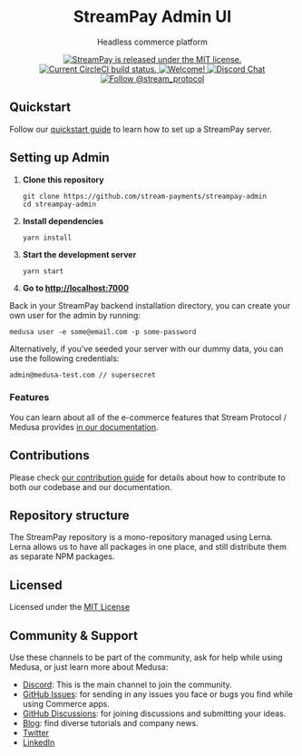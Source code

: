 <p align="center">
  <a href="https://admin.streampay.shop">
  </a>
</p>
<h1 align="center">
  StreamPay Admin UI
</h1>
<p align="center">
Headless commerce platform
</p>
<p align="center">
  <a href="https://github.com/stream-protocol/commerce-platform/blob/master/LICENSE">
    <img src="https://img.shields.io/badge/license-MIT-blue.svg" alt="StreamPay is released under the MIT license." />
  </a>
  <a href="https://circleci.com/gh/medusajs/medusa">
    <img src="https://circleci.com/gh/medusajs/medusa.svg?style=shield" alt="Current CircleCI build status." />
  </a>
  <a href="https://github.com/stream-protocol/commerce-platform/blob/master/CONTRIBUTING.md">
    <img src="https://img.shields.io/badge/PRs-welcome-brightgreen.svg?style=flat" alt="Welcome!" />
  </a>
  <a href="https://discord.gg/xpCwq3Kfn8">
    <img src="https://img.shields.io/badge/chat-on%20discord-7289DA.svg" alt="Discord Chat" />
  </a>
  <a href="https://twitter.com/intent/follow?screen_name=stream_protocol">
    <img src="https://img.shields.io/twitter/follow/stream-protocol.svg?label=Follow%20@stream_protocol" alt="Follow @stream_protocol" />
  </a>
</p>

## Quickstart

Follow our [quickstart guide](https://docs.medusajs.com/quickstart/quick-start) to learn how to set up a StreamPay server.


## Setting up Admin

1. **Clone this repository**
   ```
   git clone https://github.com/stream-payments/streampay-admin
   cd streampay-admin
   ```
2. **Install dependencies**
   ```
   yarn install
   ```
3. **Start the development server**
   ```
   yarn start
   ```
4. **Go to [http://localhost:7000](http://localhost:7000)**

Back in your StreamPay backend installation directory, you can create your own user for the admin by running:

```
medusa user -e some@email.com -p some-password
```
Alternatively, if you've seeded your server with our dummy data, you can use the following credentials:
```
admin@medusa-test.com // supersecret
```

### Features

You can learn about all of the e-commerce features that Stream Protocol / Medusa provides [in our documentation](https://docs.medusajs.com/introduction#features).

## Contributions

Please check [our contribution guide](https://github.com/stream-protocol/commerce-platform/blob/master/CONTRIBUTING.md) for details about how to contribute to both our codebase and our documentation.

## Repository structure

The StreamPay repository is a mono-repository managed using Lerna. Lerna allows us to have all packages in one place, and still distribute them as separate NPM packages.

## Licensed

Licensed under the [MIT License](https://github.com/stream-protocol/commerce-platform/blob/master/LICENSE)


## Community & Support

Use these channels to be part of the community, ask for help while using Medusa, or just learn more about Medusa:

- [Discord](https://discord.gg/): This is the main channel to join the community.
- [GitHub Issues](https://github.com/stream-protocol/ecommerce-platform/issues): for sending in any issues you face or bugs you find while using Commerce apps.
- [GitHub Discussions](https://github.com/medusajs/stream-protocol/streampay/discussions): for joining discussions and submitting your ideas.
- [Blog](https:///blog.streamprotocol.org): find diverse tutorials and company news.
- [Twitter](https://twitter.com/stream_protocol)
- [LinkedIn](https://www.linkedin.com/company/stream_protocol)
